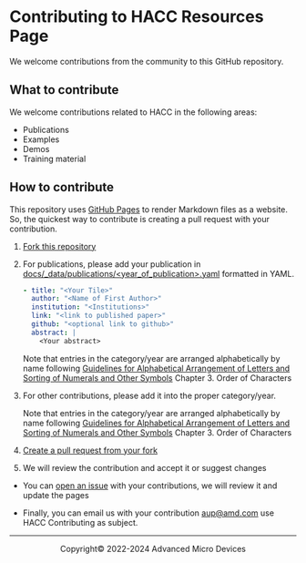 # Contributing to HACC Resources Page

We welcome contributions from the community to this GitHub repository.

## What to contribute

We welcome contributions related to HACC in the following areas:

* Publications
* Examples
* Demos
* Training material

## How to contribute

This repository uses [GitHub Pages](https://pages.github.com/) to render Markdown files as a website. So, the quickest way to contribute is creating a pull request with your contribution.

1. [Fork this repository](https://docs.github.com/en/free-pro-team@latest/github/getting-started-with-github/fork-a-repo)

1. For publications, please add your publication in [docs/_data/publications/<year_of_publication>.yaml](_data/publications/) formatted in YAML.

   ```yaml
   - title: "<Your Tile>"
     author: "<Name of First Author>"
     institution: "<Institutions>"
     link: "<link to published paper>"
     github: "<optional link to github>"
     abstract: |
       <Your abstract>
   ```

   Note that entries in the category/year are arranged alphabetically by name following [Guidelines for Alphabetical Arrangement of Letters and Sorting of Numerals and Other Symbols](https://www.niso.org/sites/default/files/2017-08/tr03.pdf) Chapter 3. Order of Characters

1. For other contributions, please add it into the proper category/year.

    Note that entries in the category/year are arranged alphabetically by name following [Guidelines for Alphabetical Arrangement of Letters and Sorting of Numerals and Other Symbols](https://www.niso.org/sites/default/files/2017-08/tr03.pdf) Chapter 3. Order of Characters

1. [Create a pull request from your fork](https://docs.github.com/en/free-pro-team@latest/github/collaborating-with-issues-and-pull-requests/creating-a-pull-request-from-a-fork)

1. We will review the contribution and accept it or suggest changes

* You can [open an issue](https://docs.github.com/en/free-pro-team@latest/github/managing-your-work-on-github/creating-an-issue) with your contributions, we will review it and update the pages

* Finally, you can email us with your contribution <aup@amd.com> use HACC Contributing as subject.

---------------------------------------
<p align="center">Copyright&copy; 2022-2024 Advanced Micro Devices</p>
